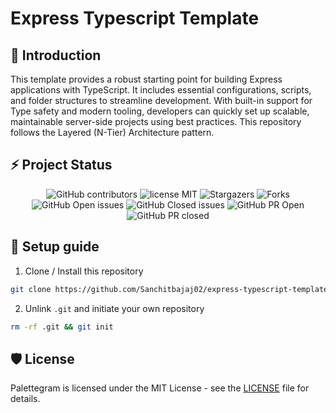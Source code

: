 # Express Typescript Template

## 👋 Introduction

This template provides a robust starting point for building Express applications with TypeScript. It includes essential configurations, scripts, and folder structures to streamline development. With built-in support for Type safety and modern tooling, developers can quickly set up scalable, maintainable server-side projects using best practices. This repository follows the Layered (N-Tier) Architecture pattern.

## ⚡ Project Status

<div align="center">

![GitHub contributors](https://img.shields.io/github/contributors/sanchitbajaj02/express-typescript-template)
![license MIT](https://img.shields.io/github/license/sanchitbajaj02/express-typescript-template)
![Stargazers](https://img.shields.io/github/stars/sanchitbajaj02/express-typescript-template?style=flat)
![Forks](https://img.shields.io/github/forks/sanchitbajaj02/express-typescript-template?style=flat)
![GitHub Open issues](https://img.shields.io/github/issues/sanchitbajaj02/express-typescript-template)
![GitHub Closed issues](https://img.shields.io/github/issues-closed/sanchitbajaj02/express-typescript-template)
![GitHub PR Open](https://img.shields.io/github/issues-pr/sanchitbajaj02/express-typescript-template)
![GitHub PR closed](https://img.shields.io/github/issues-pr-closed/sanchitbajaj02/express-typescript-template)

</div>


## 🔨 Setup guide

1. Clone / Install this repository

```bash
git clone https://github.com/Sanchitbajaj02/express-typescript-template
```

2. Unlink `.git` and initiate your own repository

```bash
rm -rf .git && git init
```

## 🛡️ License

Palettegram is licensed under the MIT License - see the [LICENSE](Licence) file for details.